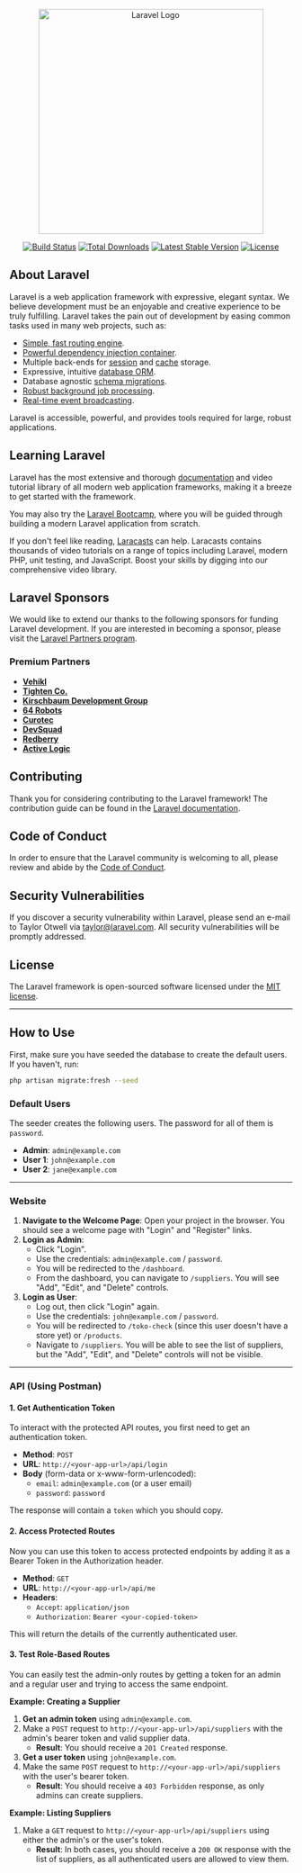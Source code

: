 <p align="center"><a href="https://laravel.com" target="_blank"><img src="https://raw.githubusercontent.com/laravel/art/master/logo-lockup/5%20SVG/2%20CMYK/1%20Full%20Color/laravel-logolockup-cmyk-red.svg" width="400" alt="Laravel Logo"></a></p>

<p align="center">
<a href="https://github.com/laravel/framework/actions"><img src="https://github.com/laravel/framework/workflows/tests/badge.svg" alt="Build Status"></a>
<a href="https://packagist.org/packages/laravel/framework"><img src="https://img.shields.io/packagist/dt/laravel/framework" alt="Total Downloads"></a>
<a href="https://packagist.org/packages/laravel/framework"><img src="https://img.shields.io/packagist/v/laravel/framework" alt="Latest Stable Version"></a>
<a href="https://packagist.org/packages/laravel/framework"><img src="https://img.shields.io/packagist/l/laravel/framework" alt="License"></a>
</p>

## About Laravel

Laravel is a web application framework with expressive, elegant syntax. We believe development must be an enjoyable and creative experience to be truly fulfilling. Laravel takes the pain out of development by easing common tasks used in many web projects, such as:

- [Simple, fast routing engine](https://laravel.com/docs/routing).
- [Powerful dependency injection container](https://laravel.com/docs/container).
- Multiple back-ends for [session](https://laravel.com/docs/session) and [cache](https://laravel.com/docs/cache) storage.
- Expressive, intuitive [database ORM](https://laravel.com/docs/eloquent).
- Database agnostic [schema migrations](https://laravel.com/docs/migrations).
- [Robust background job processing](https://laravel.com/docs/queues).
- [Real-time event broadcasting](https://laravel.com/docs/broadcasting).

Laravel is accessible, powerful, and provides tools required for large, robust applications.

## Learning Laravel

Laravel has the most extensive and thorough [documentation](https://laravel.com/docs) and video tutorial library of all modern web application frameworks, making it a breeze to get started with the framework.

You may also try the [Laravel Bootcamp](https://bootcamp.laravel.com), where you will be guided through building a modern Laravel application from scratch.

If you don't feel like reading, [Laracasts](https://laracasts.com) can help. Laracasts contains thousands of video tutorials on a range of topics including Laravel, modern PHP, unit testing, and JavaScript. Boost your skills by digging into our comprehensive video library.

## Laravel Sponsors

We would like to extend our thanks to the following sponsors for funding Laravel development. If you are interested in becoming a sponsor, please visit the [Laravel Partners program](https://partners.laravel.com).

### Premium Partners

- **[Vehikl](https://vehikl.com)**
- **[Tighten Co.](https://tighten.co)**
- **[Kirschbaum Development Group](https://kirschbaumdevelopment.com)**
- **[64 Robots](https://64robots.com)**
- **[Curotec](https://www.curotec.com/services/technologies/laravel)**
- **[DevSquad](https://devsquad.com/hire-laravel-developers)**
- **[Redberry](https://redberry.international/laravel-development)**
- **[Active Logic](https://activelogic.com)**

## Contributing

Thank you for considering contributing to the Laravel framework! The contribution guide can be found in the [Laravel documentation](https://laravel.com/docs/contributions).

## Code of Conduct

In order to ensure that the Laravel community is welcoming to all, please review and abide by the [Code of Conduct](https://laravel.com/docs/contributions#code-of-conduct).

## Security Vulnerabilities

If you discover a security vulnerability within Laravel, please send an e-mail to Taylor Otwell via [taylor@laravel.com](mailto:taylor@laravel.com). All security vulnerabilities will be promptly addressed.

## License

The Laravel framework is open-sourced software licensed under the [MIT license](https://opensource.org/licenses/MIT).

---

## How to Use

First, make sure you have seeded the database to create the default users. If you haven't, run:

```bash
php artisan migrate:fresh --seed
```

### Default Users

The seeder creates the following users. The password for all of them is `password`.

- **Admin**: `admin@example.com`
- **User 1**: `john@example.com`
- **User 2**: `jane@example.com`

---

### Website

1.  **Navigate to the Welcome Page**: Open your project in the browser. You should see a welcome page with "Login" and "Register" links.
2.  **Login as Admin**:
    -   Click "Login".
    -   Use the credentials: `admin@example.com` / `password`.
    -   You will be redirected to the `/dashboard`.
    -   From the dashboard, you can navigate to `/suppliers`. You will see "Add", "Edit", and "Delete" controls.
3.  **Login as User**:
    -   Log out, then click "Login" again.
    -   Use the credentials: `john@example.com` / `password`.
    -   You will be redirected to `/toko-check` (since this user doesn't have a store yet) or `/products`.
    -   Navigate to `/suppliers`. You will be able to see the list of suppliers, but the "Add", "Edit", and "Delete" controls will not be visible.

---

### API (Using Postman)

#### 1. Get Authentication Token

To interact with the protected API routes, you first need to get an authentication token.

-   **Method**: `POST`
-   **URL**: `http://<your-app-url>/api/login`
-   **Body** (form-data or x-www-form-urlencoded):
    -   `email`: `admin@example.com` (or a user email)
    -   `password`: `password`

The response will contain a `token` which you should copy.

#### 2. Access Protected Routes

Now you can use this token to access protected endpoints by adding it as a Bearer Token in the Authorization header.

-   **Method**: `GET`
-   **URL**: `http://<your-app-url>/api/me`
-   **Headers**:
    -   `Accept`: `application/json`
    -   `Authorization`: `Bearer <your-copied-token>`

This will return the details of the currently authenticated user.

#### 3. Test Role-Based Routes

You can easily test the admin-only routes by getting a token for an admin and a regular user and trying to access the same endpoint.

**Example: Creating a Supplier**

1.  **Get an admin token** using `admin@example.com`.
2.  Make a `POST` request to `http://<your-app-url>/api/suppliers` with the admin's bearer token and valid supplier data.
    -   **Result**: You should receive a `201 Created` response.
3.  **Get a user token** using `john@example.com`.
4.  Make the same `POST` request to `http://<your-app-url>/api/suppliers` with the user's bearer token.
    -   **Result**: You should receive a `403 Forbidden` response, as only admins can create suppliers.

**Example: Listing Suppliers**

1.  Make a `GET` request to `http://<your-app-url>/api/suppliers` using either the admin's or the user's token.
    -   **Result**: In both cases, you should receive a `200 OK` response with the list of suppliers, as all authenticated users are allowed to view them.

